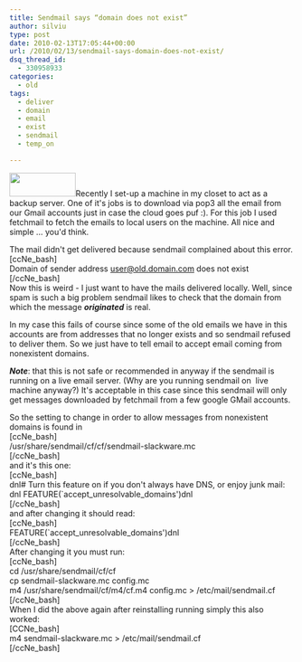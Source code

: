 ```yaml
---
title: Sendmail says “domain does not exist”
author: silviu
type: post
date: 2010-02-13T17:05:44+00:00
url: /2010/02/13/sendmail-says-domain-does-not-exist/
dsq_thread_id:
  - 330958933
categories:
  - old
tags:
  - deliver
  - domain
  - email
  - exist
  - sendmail
  - temp_on

---
```

[<img decoding="async" loading="lazy" class="alignleft size-full wp-image-722" title="sendmail" src="http://blog.silviuvulcan.ro/wp-content/uploads/sites/2/2010/02/sendmail.jpg" alt="" width="117" height="42" />][1]Recently I set-up a machine in my closet to act as a backup server. One of it's jobs is to download via pop3 all the email from our Gmail accounts just in case the cloud goes puf :). For this job I used fetchmail to fetch the emails to local users on the machine. All nice and simple &#8230; you'd think.

The mail didn't get delivered because sendmail complained about this error.  
[ccNe_bash]  
Domain of sender address user@old.domain.com does not exist  
[/ccNe_bash]  
Now this is weird - I just want to have the mails delivered locally. Well, since spam is such a big problem sendmail likes to check that the domain from which the message _**originated**_ is real.

In my case this fails of course since some of the old emails we have in this accounts are from addresses that no longer exists and so sendmail refused to deliver them. So we just have to tell email to accept email coming from nonexistent domains.

_**Note**_: that this is not safe or recommended in anyway if the sendmail is running on a live email server. (Why are you running sendmail on  live machine anyway?) It's acceptable in this case since this sendmail will only get messages downloaded by fetchmail from a few google GMail accounts.

So the setting to change in order to allow messages from nonexistent domains is found in  
[ccNe_bash]  
/usr/share/sendmail/cf/cf/sendmail-slackware.mc  
[/ccNe_bash]  
and it's this one:  
[ccNe_bash]  
dnl# Turn this feature on if you don't always have DNS, or enjoy junk mail:  
dnl FEATURE(\`accept\_unresolvable\_domains')dnl  
[/ccNe_bash]  
and after changing it should read:  
[ccNe_bash]  
FEATURE(\`accept\_unresolvable\_domains')dnl  
[/ccNe_bash]  
After changing it you must run:  
[ccNe_bash]  
cd /usr/share/sendmail/cf/cf  
cp sendmail-slackware.mc config.mc  
m4 /usr/share/sendmail/cf/m4/cf.m4 config.mc > /etc/mail/sendmail.cf  
[/ccNe_bash]  
When I did the above again after reinstalling running simply this also worked:  
[CCNe_bash]  
m4 sendmail-slackware.mc > /etc/mail/sendmail.cf  
[/ccNe_bash]

 [1]: http://blog.silviuvulcan.ro/wp-content/uploads/sites/2/2010/02/sendmail.jpg